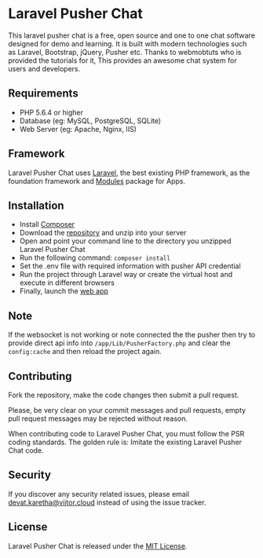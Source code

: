   # Laravel Pusher Chat
  
  This laravel pusher chat is a free, open source and one to one chat software designed for demo and learning. It is built with modern technologies such as Laravel, Bootstrap, jQuery, Pusher etc. Thanks to webmobtuts who is provided the tutorials for it, This provides an awesome chat system for users and developers.
  
  ## Requirements
  
  * PHP 5.6.4 or higher
  * Database (eg: MySQL, PostgreSQL, SQLite)
  * Web Server (eg: Apache, Nginx, IIS)
  
  ## Framework
  
  Laravel Pusher Chat uses [Laravel](http://laravel.com), the best existing PHP framework, as the foundation framework and [Modules](https://nwidart.com/laravel-modules) package for Apps.
  
  ## Installation
  
   * Install [Composer](https://getcomposer.org/download)
   * Download the [repository](https://github.com/dekts/laravel-pusher-chat/archive/master.zip) and unzip into your server
   * Open and point your command line to the directory you unzipped Laravel Pusher Chat
   * Run the following command: `composer install`
   * Set the .env file with required information with pusher API credential
   * Run the project through Laravel way or create the virtual host and execute in different browsers
   * Finally, launch the [web app](http://localhost:8000)
   
  ## Note
  
  If the websocket is not working or note connected the the pusher then try to provide direct api info into `/app/Lib/PusherFactory.php` and clear the `config:cache` and then reload the project again. 
   
  ## Contributing
  
  Fork the repository, make the code changes then submit a pull request.
  
  Please, be very clear on your commit messages and pull requests, empty pull request messages may be rejected without reason.
  
  When contributing code to Laravel Pusher Chat, you must follow the PSR coding standards. The golden rule is: Imitate the existing Laravel Pusher Chat code.
  
  ## Security
  
  If you discover any security related issues, please email devat.karetha@viitor.cloud instead of using the issue tracker.
  
  ## License
  
  Laravel Pusher Chat is released under the [MIT License](LICENSE.txt).